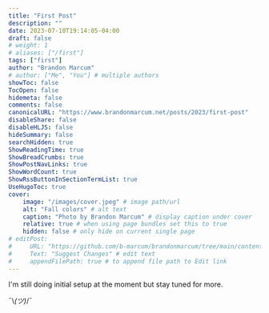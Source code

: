 ```yaml
---
title: "First Post"
description: ""
date: 2023-07-10T19:14:05-04:00
draft: false
# weight: 1
# aliases: ["/first"]
tags: ["first"]
author: "Brandon Marcum"
# author: ["Me", "You"] # multiple authors
showToc: false
TocOpen: false
hidemeta: false
comments: false
canonicalURL: "https://www.brandonmarcum.net/posts/2023/first-post"
disableShare: false
disableHLJS: false
hideSummary: false
searchHidden: true
ShowReadingTime: true
ShowBreadCrumbs: true
ShowPostNavLinks: true
ShowWordCount: true
ShowRssButtonInSectionTermList: true
UseHugoToc: true
cover:
    image: "/images/cover.jpeg" # image path/url
    alt: "Fall colors" # alt text
    caption: "Photo by Brandon Marcum" # display caption under cover
    relative: true # when using page bundles set this to true
    hidden: false # only hide on current single page
# editPost:
#     URL: "https://github.com/b-marcum/brandonmarcum/tree/main/content"
#     Text: "Suggest Changes" # edit text
#     appendFilePath: true # to append file path to Edit link
---
```


I'm still doing initial setup at the moment but stay tuned for more.

¯\\_(ツ)_/¯